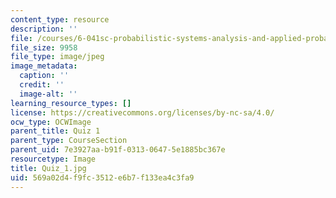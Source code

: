 ```yaml
---
content_type: resource
description: ''
file: /courses/6-041sc-probabilistic-systems-analysis-and-applied-probability-fall-2013/569a02d4f9fc3512e6b7f133ea4c3fa9_Quiz_1.jpg
file_size: 9958
file_type: image/jpeg
image_metadata:
  caption: ''
  credit: ''
  image-alt: ''
learning_resource_types: []
license: https://creativecommons.org/licenses/by-nc-sa/4.0/
ocw_type: OCWImage
parent_title: Quiz 1
parent_type: CourseSection
parent_uid: 7e3927aa-b91f-0313-0647-5e1885bc367e
resourcetype: Image
title: Quiz_1.jpg
uid: 569a02d4-f9fc-3512-e6b7-f133ea4c3fa9
---
```

